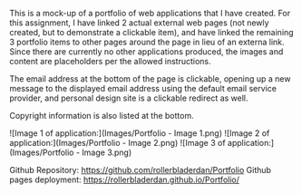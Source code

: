 This is a mock-up of a portfolio of web applications that I have created. For this assignment, I have linked 2 actual external web pages (not newly created, but to demonstrate a clickable item), and have linked the remaining 3 portfolio items to other pages around the page in lieu of an externa link. Since there are currently no other applications produced, the images and content are placeholders per the allowed instructions. 

The email address at the bottom of the page is clickable, opening up a new message to the displayed email address using the default email service provider, and personal design site is a clickable redirect as well. 

Copyright information is also listed at the bottom. 

![Image 1 of application:](Images/Portfolio - Image 1.png)
![Image 2 of application:](Images/Portfolio - Image 2.png)
![Image 3 of application:](Images/Portfolio - Image 3.png) 

Github Repository: https://github.com/rollerbladerdan/Portfolio
Github pages deployment: https://rollerbladerdan.github.io/Portfolio/






